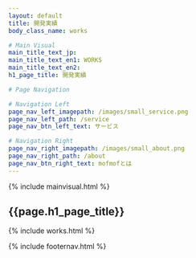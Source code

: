 ```yaml
---
layout: default
title: 開発実績
body_class_name: works

# Main Visual
main_title_text_jp:
main_title_text_en1: WORKS
main_title_text_en2:
h1_page_title: 開発実績

# Page Navigation

# Navigation Left
page_nav_left_imagepath: /images/small_service.png
page_nav_left_path: /service
page_nav_btn_left_text: サービス

# Navigation Right
page_nav_right_imagepath: /images/small_about.png
page_nav_right_path: /about
page_nav_btn_right_text: mofmofとは
---
```


{% include mainvisual.html %}

<section>
	<h1 class="page_title">{{page.h1_page_title}}</h1>

{% include works.html %}

</section>

{% include footernav.html %}
